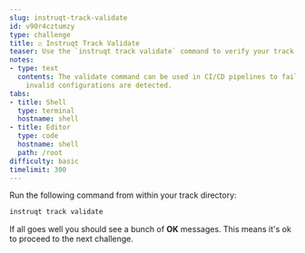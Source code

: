 ```yaml
---
slug: instruqt-track-validate
id: v90r4cztumzy
type: challenge
title: ☑️ Instruqt Track Validate
teaser: Use the `instruqt track validate` command to verify your track code.
notes:
- type: text
  contents: The validate command can be used in CI/CD pipelines to fail fast when
    invalid configurations are detected.
tabs:
- title: Shell
  type: terminal
  hostname: shell
- title: Editor
  type: code
  hostname: shell
  path: /root
difficulty: basic
timelimit: 300
---
```

<style type="text/css" rel="stylesheet">
hr.cyan { background-color: cyan; color: cyan; height: 2px; margin-bottom: -10px; }
h2.cyan { color: cyan; }
</style>Run the following command from within your track directory:

```bash
instruqt track validate
```

If all goes well you should see a bunch of **OK** messages. This means it's ok to proceed to the next challenge.